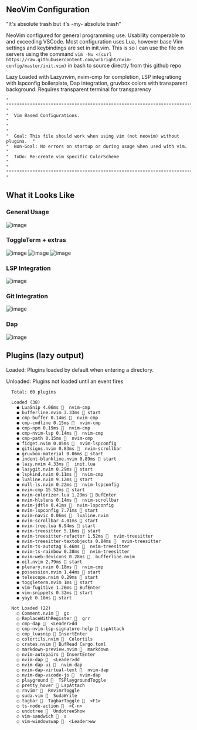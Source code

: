 ## NeoVim Configuration

"It's absolute trash but it's -my- absolute trash"

NeoVim configured for general programming use. Usability comperable to and exceeding VSCode. Most configuration uses Lua, however base Vim settings and keybindings are set in init.vim. This is so I can use the file on servers using the command ``vim -Nu <(curl https://raw.githubusercontent.com/wrbright/nvim-config/master/init.vim)`` in bash to source directly from this github repo

Lazy Loaded with Lazy.nvim, nvim-cmp for completion, LSP integrationg with lspconfig boilerplate, Dap integration, gruvbox colors with transparent background. Requires transparent terminal for transparency

```
" """""""""""""""""""""""""""""""""""""""""""""""""""""""""""""""""""""""""" "
"  Vim Based Configurations.                                                 "
"                                                                            "
"  Goal: This file should work when using vim (not neovim) without plugins.  "
"  Non-Goal: No errors on startup or during usage when used with vim.        "
"  ToDo: Re-create vim specific ColorScheme                                   "
" """""""""""""""""""""""""""""""""""""""""""""""""""""""""""""""""""""""""" "
```

## What it Looks Like

### General Usage
![image](https://user-images.githubusercontent.com/55282244/227053398-78597a9e-19e4-46b2-8c7b-dd749e41f9ef.png)

### ToggleTerm + extras
![image](https://user-images.githubusercontent.com/55282244/227053539-29a461a2-ae71-4e9d-9ae8-b5038109fe7b.png)
![image](https://user-images.githubusercontent.com/55282244/227054369-c7d07e12-73a8-4b3d-8b01-660042b14070.png)
![image](https://user-images.githubusercontent.com/55282244/231551059-05dbf841-b19f-4c7a-b7c0-eba8ccb4f6f0.png)


### LSP Integration
![image](https://user-images.githubusercontent.com/55282244/227053951-e9945c5a-8844-4a44-8835-c5822c2da710.png)

### Git Integration
![image](https://user-images.githubusercontent.com/55282244/227054160-12591aad-f4ec-48dd-83ad-55ea2b33bad6.png)

### Dap

![image](https://user-images.githubusercontent.com/55282244/227055214-0bd29846-6ed5-42a4-a987-021d3dea9988.png)

## Plugins (lazy output)

Loaded: Plugins loaded by default when entering a directory.

Unloaded: Plugins not loaded until an event fires
```
  Total: 60 plugins

  Loaded (38)
    ● LuaSnip 4.06ms   nvim-cmp
    ● bufferline.nvim 3.33ms  start
    ● cmp-buffer 0.14ms   nvim-cmp
    ● cmp-cmdline 0.15ms   nvim-cmp
    ● cmp-npm 0.19ms   nvim-cmp
    ● cmp-nvim-lsp 0.14ms   nvim-cmp
    ● cmp-path 0.15ms   nvim-cmp
    ● fidget.nvim 0.05ms   nvim-lspconfig
    ● gitsigns.nvim 0.83ms   nvim-scrollbar
    ● gruvbox-material 0.06ms  start
    ● indent-blankline.nvim 0.89ms  start
    ● lazy.nvim 4.33ms   init.lua
    ● lazygit.nvim 0.29ms  start
    ● lspkind.nvim 0.11ms   nvim-cmp
    ● lualine.nvim 9.12ms  start
    ● null-ls.nvim 0.22ms   nvim-lspconfig
    ● nvim-cmp 15.52ms  start
    ● nvim-colorizer.lua 1.29ms  BufEnter
    ● nvim-hlslens 0.14ms   nvim-scrollbar
    ● nvim-jdtls 0.41ms   nvim-lspconfig
    ● nvim-lspconfig 7.71ms  start
    ● nvim-navic 0.06ms   lualine.nvim
    ● nvim-scrollbar 4.01ms  start
    ● nvim-tree.lua 6.94ms  start
    ● nvim-treesitter 5.16ms  start
    ● nvim-treesitter-refactor 1.52ms   nvim-treesitter
    ● nvim-treesitter-textobjects 0.84ms   nvim-treesitter
    ● nvim-ts-autotag 0.46ms   nvim-treesitter
    ● nvim-ts-rainbow 0.38ms   nvim-treesitter
    ● nvim-web-devicons 0.28ms   bufferline.nvim
    ● oil.nvim 2.79ms  start
    ● plenary.nvim 0.18ms   nvim-cmp
    ● possession.nvim 1.44ms  start
    ● telescope.nvim 0.29ms  start
    ● toggleterm.nvim 1ms  start
    ● vim-fugitive 1.26ms  BufEnter
    ● vim-snippets 0.32ms  start
    ● yayb 0.18ms  start

  Not Loaded (22)
    ○ Comment.nvim   gc
    ○ ReplaceWithRegister   grr
    ○ cmp-dap   <Leader>dd
    ○ cmp-nvim-lsp-signature-help  LspAttach
    ○ cmp_luasnip  InsertEnter
    ○ colortils.nvim   Colortils
    ○ crates.nvim  BufRead Cargo.toml
    ○ markdown-preview.nvim   markdown
    ○ nvim-autopairs  InsertEnter
    ○ nvim-dap   <Leader>dd
    ○ nvim-dap-ui   nvim-dap
    ○ nvim-dap-virtual-text   nvim-dap
    ○ nvim-dap-vscode-js   nvim-dap
    ○ playground   TSPlaygroundToggle
    ○ pretty_hover  LspAttach
    ○ rnvimr   RnvimrToggle
    ○ suda.vim   SudaWrite
    ○ tagbar   TagbarToggle   <F1>
    ○ ts-node-action   <C-n>
    ○ undotree   UndotreeShow
    ○ vim-sandwich   s
    ○ vim-windowswap   <Leader>ww
```
